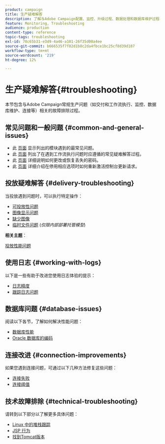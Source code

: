 ```yaml
---
product: campaign
title: 生产疑难解答
description: 了解与Adobe Campaign配置、监控、升级过程、数据处理和数据库维护过程相关的生产故障排除过程
feature: Monitoring, Troubleshooting
audience: production
content-type: reference
topic-tags: troubleshooting
exl-id: 78c65b31-e3d9-4a46-a101-26f35d00a4ee
source-git-commit: b666535f7f82d1b8c2da4fbce1bc25cf8d39d187
workflow-type: tm+mt
source-wordcount: '219'
ht-degree: 12%

---
```


# 生产疑难解答{#troubleshooting}



本节包含与Adobe Campaign常规生产问题（如交付和工作流执行、监控、数据库维护、连接等）相关的故障排除过程。

## 常见问题和一般问题 {#common-and-general-issues}

* 此 [页面](../../production/using/modules-and-frequent-issues.md) 显示列出的模块遇到的最常见问题。
* 此 [页面](../../production/using/workflow-execution.md) 列出了在遇到工作流执行问题时应遵循的常见疑难解答过程。
* 此 [页面](../../production/using/lost-password.md) 详细说明如何更改或恢复丢失的密码。
* 此 [页面](../../production/using/console-update.md) 详细介绍在停用相应选项时如何重新激活控制台更新请求。

## 投放疑难解答 {#delivery-troubleshooting}

当投放遇到问题时，可以执行特定操作：
* [可投放性问题](../../production/using/performance-and-throughput-issues.md#deliverability_issues)
* [图像显示问题](../../production/using/image-display-issues.md)
* [缺少图像](../../production/using/images-missing.md)
* [临时文件问题](../../production/using/temporary-files.md) (*仅限内部部署托管模型*)

**相关主题**：

[投放性能问题](../../delivery/using/delivery-performances.md)

## 使用日志 {#working-with-logs}

以下是一些有助于改进您使用日志体验的提示：

* [日志精度](../../production/using/log-precision.md)
* [跟踪日志问题](../../production/using/tracking-logs-issues.md)

## 数据库问题 {#database-issues}

阅读以下各节，了解如何解决性能问题：

* [数据库性能](../../production/using/database-performances.md)
* [Oracle 数据库的编码](../../production/using/encoding-of-the-oracle-database.md)

## 连接改进 {#connection-improvements}

如果您遇到连接问题，可通过以下几种方法修复这些问题：

* [连接失败](../../production/using/failure-to-connect.md)
* [连接阈值](../../production/using/connection-thresholds.md)

## 技术故障排除 {#technical-troubleshooting}

请转到以下部分以了解更多具体问题：

* [Linux 中的堆栈跟踪](../../production/using/stack-trace-in-linux.md)
* [JSP 行为](../../production/using/jsp-behavior.md)
* [找到Tomcat版本](../../production/using/locate-tomcat-version.md)
